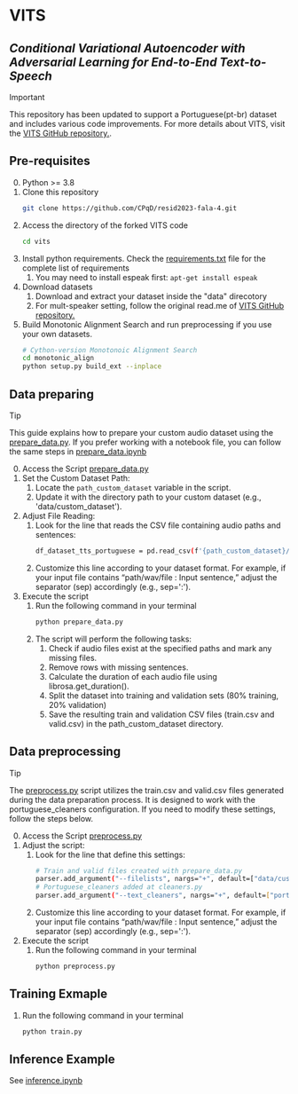 # VITS 
## _Conditional Variational Autoencoder with Adversarial Learning for End-to-End Text-to-Speech_

> [!IMPORTANT]
> This repository has been updated to support a Portuguese(pt-br) dataset and includes various code improvements. For more details about VITS, visit the [VITS GitHub repository.](https://link-url-here.org).

## Pre-requisites
0. Python >= 3.8
0. Clone this repository 
     ```sh
    git clone https://github.com/CPqD/resid2023-fala-4.git
    ```
0. Access the directory of the forked VITS code
    ```sh
    cd vits
    ```
0. Install python requirements. Check the [requirements.txt](requirements.txt) file for the complete list of requirements
    1. You may need to install espeak first: `apt-get install espeak`
0. Download datasets
    1. Download and extract your dataset inside the "data" direcotory
    1. For mult-speaker setting, follow the original read.me of [VITS GitHub repository.](https://link-url-here.org) 
0. Build Monotonic Alignment Search and run preprocessing if you use your own datasets.
    ```sh
    # Cython-version Monotonoic Alignment Search
    cd monotonic_align
    python setup.py build_ext --inplace
    ```

## Data preparing
> [!TIP]
> This guide explains how to prepare your custom audio dataset using the [prepare_data.py](prepare_data.py). If you prefer working with a notebook file, you can follow the same steps in [prepare_data.ipynb](prepare_data.ipynb)

0. Access the Script [prepare_data.py](prepare_data.py)
0. Set the Custom Dataset Path:
    1.  Locate the ``` path_custom_dataset ``` variable in the script.
    2.  Update it with the directory path to your custom dataset (e.g., 'data/custom_dataset').
0. Adjust File Reading:
    1. Look for the line that reads the CSV file containing audio paths and sentences:
        ```sh
        df_dataset_tts_portuguese = pd.read_csv(f'{path_custom_dataset}/texts.csv', header=None, sep='==')
        ```
    2. Customize this line according to your dataset format. For example, if your input file contains “path/wav/file : Input sentence,” adjust the separator (sep) accordingly (e.g., sep=':').
0. Execute the script 
    1. Run the following command in your terminal 
        ```sh
        python prepare_data.py
        ```
    2. The script will perform the following tasks:
        1. Check if audio files exist at the specified paths and mark any missing files.
        2. Remove rows with missing sentences.
        3. Calculate the duration of each audio file using librosa.get_duration().
        4. Split the dataset into training and validation sets (80% training, 20% validation)
        5. Save the resulting train and validation CSV files (train.csv and valid.csv) in the path_custom_dataset directory.

## Data preprocessing
> [!TIP]
> The [preprocess.py](preprocess.py) script utilizes the train.csv and valid.csv files generated during the data preparation process. It is designed to work with the portuguese_cleaners configuration. If you need to modify these settings, follow the steps below.

0. Access the Script [preprocess.py](preprocess.py)
0. Adjust the script:
    1. Look for the line that define this settings:
        ```sh
        # Train and valid files created with prepare_data.py
        parser.add_argument("--filelists", nargs="+", default=["data/custom_dataset/train.csv", "data/custom_dataset/valid.csv"]) 
        # Portuguese_cleaners added at cleaners.py
        parser.add_argument("--text_cleaners", nargs="+", default=["portuguese_cleaners"]) 
        ```
    2. Customize this line according to your dataset format. For example, if your input file contains “path/wav/file : Input sentence,” adjust the separator (sep) accordingly (e.g., sep=':'). 
0. Execute the script 
    1. Run the following command in your terminal 
        ```sh
        python preprocess.py
        ```
    
## Training Exmaple
1. Run the following command in your terminal 
    ```sh
    python train.py
    ```

## Inference Example
See [inference.ipynb](inference.ipynb)
